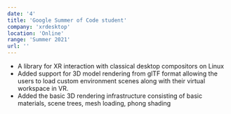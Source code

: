 ```yaml
---
date: '4'
title: 'Google Summer of Code student'
company: 'xrdesktop'
location: 'Online'
range: 'Summer 2021'
url: ''
---
```


- A library for XR interaction with classical desktop compositors on Linux
- Added support for 3D model rendering from glTF format allowing the users to load custom environment scenes along with their virtual workspace in VR.
- Added the basic 3D rendering infrastructure consisting of basic materials, scene trees, mesh loading, phong shading
